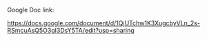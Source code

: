 Google Doc link:

https://docs.google.com/document/d/1QjUTchw1K3XugcbyVLn_2s-RSmcuAsQ5O3gI3DsY5TA/edit?usp=sharing
